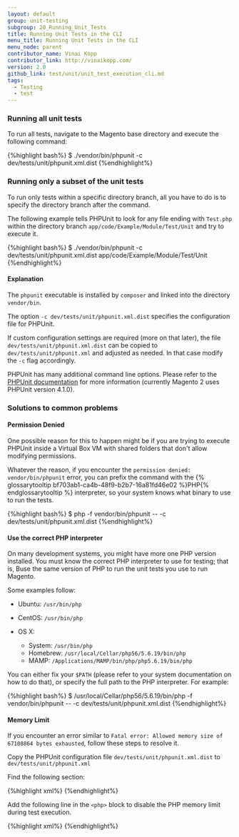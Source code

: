 ```yaml
---
layout: default
group: unit-testing
subgroup: 20_Running_Unit_Tests
title: Running Unit Tests in the CLI
menu_title: Running Unit Tests in the CLI
menu_node: parent
contributor_name: Vinai Kopp
contributor_link: http://vinaikopp.com/
version: 2.0
github_link: test/unit/unit_test_execution_cli.md
tags:
  - Testing
  - test
---
```


### Running all unit tests

To run all tests, navigate to the Magento base directory and execute the following command:

{%highlight bash%}
$ ./vendor/bin/phpunit -c dev/tests/unit/phpunit.xml.dist
{%endhighlight%}

### Running only a subset of the unit tests

To run only tests within a specific directory branch, all you have to do is to specify the directory branch after the command.

The following example tells PHPUnit to look for any file ending with `Test.php` within the directory branch `app/code/Example/Module/Test/Unit` and try to execute it.

{%highlight bash%}
$ ./vendor/bin/phpunit -c dev/tests/unit/phpunit.xml.dist app/code/Example/Module/Test/Unit
{%endhighlight%}

#### Explanation

The `phpunit` executable is installed by `composer` and linked into the directory `vendor/bin`.  

The option `-c dev/tests/unit/phpunit.xml.dist` specifies the configuration file for PHPUnit.  

If custom configuration settings are required (more on that later), the file `dev/tests/unit/phpunit.xml.dist` can be copied to `dev/tests/unit/phpunit.xml` and adjusted as needed. In that case modify the `-c` flag accordingly.  

PHPUnit has many additional command line options. Please refer to the [PHPUnit documentation](https://phpunit.de/manual/4.1/en/textui.html#textui.clioptions) for more information (currently Magento 2 uses PHPUnit version 4.1.0).

### Solutions to common problems

#### Permission Denied
One possible reason for this to happen might be if you are trying to execute PHPUnit inside a Virtual Box VM with shared folders that don't allow modifying permissions.

Whatever the reason, if you encounter the `permission denied: vendor/bin/phpunit` error, you can prefix the command with the {% glossarytooltip bf703ab1-ca4b-48f9-b2b7-16a81fd46e02 %}PHP{% endglossarytooltip %} interpreter, so your system knows what binary to use to run the tests.  

{%highlight bash%}
$ php -f vendor/bin/phpunit -- -c dev/tests/unit/phpunit.xml.dist
{%endhighlight%}

#### Use the correct PHP interpreter
On many development systems, you might have more one PHP version installed. You must know the correct PHP interpreter to use for testing; that is, Buse the same version of PHP to run the unit tests you use to run Magento.

Some examples follow:

*	Ubuntu: `/usr/bin/php`
*	CentOS: `/usr/bin/php`
*	OS X:

	* System: `/usr/bin/php`
	* Homebrew: `/usr/local/Cellar/php56/5.6.19/bin/php`
	* MAMP: `/Applications/MAMP/bin/php/php5.6.19/bin/php`

You can either fix your `$PATH` (please refer to your system documentation on how to do that), or specify the full path to the PHP interpreter. For example:

{%highlight bash%}
$ /usr/local/Cellar/php56/5.6.19/bin/php -f vendor/bin/phpunit -- -c dev/tests/unit/phpunit.xml.dist
{%endhighlight%}

#### Memory Limit
If you encounter an error similar to `Fatal error: Allowed memory size of 67108864 bytes exhausted`, follow these steps to resolve it.

Copy the PHPUnit configuration file `dev/tests/unit/phpunit.xml.dist` to `dev/tests/unit/phpunit.xml`

Find the following section:

{%highlight xml%}
<php>
    <ini name="date.timezone" value="America/Los_Angeles"/>
    <ini name="xdebug.max_nesting_level" value="200"/>
</php>
{%endhighlight%}

Add the following line in the `<php>` block to disable the PHP memory limit during test execution.

{%highlight xml%}
<ini name="memory_limit" value="-1"/>
{%endhighlight%}

